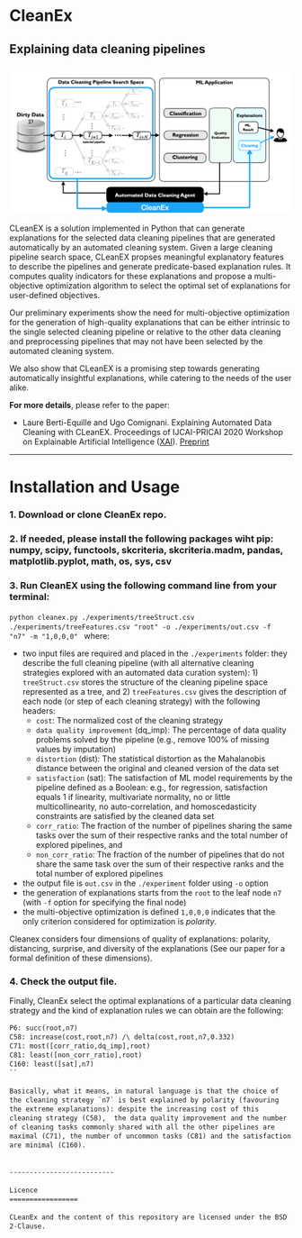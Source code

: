 # CleanEx
## Explaining data cleaning pipelines

![CleanEx](./images/cleanex.png)

CLeanEX is a solution implemented in Python that can generate explanations for the selected data cleaning pipelines that are generated automatically by an automated cleaning system. Given a large cleaning pipeline search space, CLeanEX propses meaningful explanatory features to describe the pipelines and generate predicate-based explanation rules. 
It computes quality indicators for these explanations and propose a multi-objective optimization algorithm to select the optimal set of explanations for user-defined objectives. 

Our preliminary experiments show the need for multi-objective optimization for the generation of high-quality explanations that can be either intrinsic to the single selected cleaning pipeline or relative to the other data cleaning and preprocessing pipelines that may not have been selected by the automated cleaning system.

We also show that CLeanEX is a promising step towards generating automatically insightful explanations, while catering to the needs of the user alike.

**For more details**, please refer to the paper: 

- Laure Berti-Equille and Ugo Comignani. Explaining Automated Data Cleaning with CLeanEX. Proceedings of IJCAI-PRICAI 2020 Workshop on Explainable Artificial Intelligence ([XAI](https://sites.google.com/view/xai2020/)). [Preprint](https://drive.google.com/file/d/1s2N7SlxVptn96yfhLJiJnd5RW0JJlGC_/view)

--------------------------

Installation and Usage
=================

### 1. Download or clone CleanEx repo. 

### 2. If needed, please install the following packages wiht pip: numpy, scipy, functools, skcriteria, skcriteria.madm, pandas, matplotlib.pyplot, math, os, sys, csv

### 3. Run CleanEX using the following command line from your terminal:

``python cleanex.py ./experiments/treeStruct.csv ./experiments/treeFeatures.csv "root" -o ./experiments/out.csv -f  "n7" -m "1,0,0,0"
``
where:
* two input files are required and placed in the `./experiments` folder: they  describe the full cleaning pipeline (with all alternative cleaning strategies explored with an automated data curation system): 1) `treeStruct.csv` stores the structure of the cleaning pipeline space represented as a tree, and 2) `treeFeatures.csv` gives the description of each node (or step of each cleaning strategy) with the following headers:
    - `cost`: The normalized cost of the cleaning strategy
    - `data quality improvement` (dq_imp): The percentage of data quality problems solved by the pipeline (e.g., remove 100% of missing values by imputation)
    - `distortion` (dist): The statistical distortion as the Mahalanobis distance between the original and cleaned version of the data set
    - `satisfaction` (sat): The satisfaction of ML model requirements by the pipeline defined as a Boolean: e.g., for regression, satisfaction equals 1 if linearity, multivariate normality, no or little multicollinearity, no auto-correlation, and homoscedasticity constraints are satisfied by the cleaned data set
    - `corr_ratio`: The fraction of the number of pipelines sharing the same tasks over the sum of their respective ranks and the total number of explored pipelines, and
    - `non_corr_ratio`: The fraction of the number of pipelines that do not share the same task over the sum of their respective ranks and the total number of explored pipelines 
* the output file is `out.csv` in the `./experiment` folder using `-o` option
* the generation of explanations starts from the `root` to the leaf node `n7` (with `-f` option for specifying the final node) 
* the multi-objective optimization is defined  `1,0,0,0` indicates that the only criterion considered for optimization is *polarity*. 

Cleanex considers four dimensions of quality of explanations: polarity, distancing, surprise, and diversity of the explanations (See our paper for a formal definition of these dimensions). 

### 4. Check the output file.

Finally, CleanEx select the optimal explanations of a particular data cleaning strategy and the kind of explanation rules we can obtain are the following:
```
P6: succ(root,n7)
C58: increase(cost,root,n7) /\ delta(cost,root,n7,0.332)
C71: most([corr_ratio,dq_imp],root)
C81: least([non_corr_ratio],root)
C160: least([sat],n7)
``

Basically, what it means, in natural language is that the choice of the cleaning strategy `n7` is best explained by polarity (favouring the extreme explanations): despite the increasing cost of this cleaning strategy (C58),  the data quality improvement and the number of cleaning tasks commonly shared with all the other pipelines are maximal (C71), the number of uncommon tasks (C81) and the satisfaction are minimal (C160).


--------------------------

Licence
=================

CLeanEx and the content of this repository are licensed under the BSD 2-Clause.
